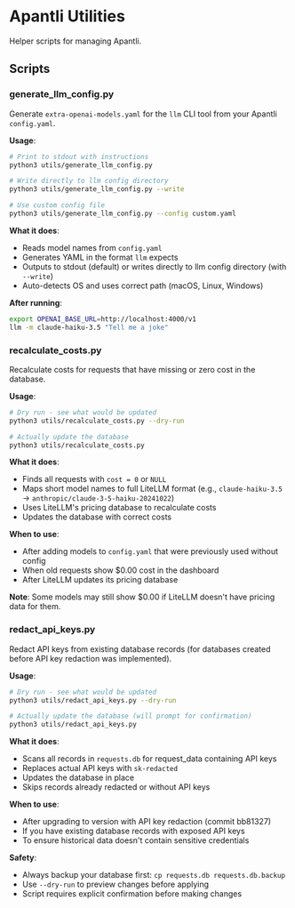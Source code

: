 # Apantli Utilities

Helper scripts for managing Apantli.

## Scripts

### generate_llm_config.py

Generate `extra-openai-models.yaml` for the `llm` CLI tool from your Apantli `config.yaml`.

**Usage**:

```bash
# Print to stdout with instructions
python3 utils/generate_llm_config.py

# Write directly to llm config directory
python3 utils/generate_llm_config.py --write

# Use custom config file
python3 utils/generate_llm_config.py --config custom.yaml
```

**What it does**:
- Reads model names from `config.yaml`
- Generates YAML in the format `llm` expects
- Outputs to stdout (default) or writes directly to llm config directory (with `--write`)
- Auto-detects OS and uses correct path (macOS, Linux, Windows)

**After running**:
```bash
export OPENAI_BASE_URL=http://localhost:4000/v1
llm -m claude-haiku-3.5 "Tell me a joke"
```

### recalculate_costs.py

Recalculate costs for requests that have missing or zero cost in the database.

**Usage**:

```bash
# Dry run - see what would be updated
python3 utils/recalculate_costs.py --dry-run

# Actually update the database
python3 utils/recalculate_costs.py
```

**What it does**:
- Finds all requests with `cost = 0` or `NULL`
- Maps short model names to full LiteLLM format (e.g., `claude-haiku-3.5` → `anthropic/claude-3-5-haiku-20241022`)
- Uses LiteLLM's pricing database to recalculate costs
- Updates the database with correct costs

**When to use**:
- After adding models to `config.yaml` that were previously used without config
- When old requests show $0.00 cost in the dashboard
- After LiteLLM updates its pricing database

**Note**: Some models may still show $0.00 if LiteLLM doesn't have pricing data for them.

### redact_api_keys.py

Redact API keys from existing database records (for databases created before API key redaction was implemented).

**Usage**:

```bash
# Dry run - see what would be updated
python3 utils/redact_api_keys.py --dry-run

# Actually update the database (will prompt for confirmation)
python3 utils/redact_api_keys.py
```

**What it does**:
- Scans all records in `requests.db` for request_data containing API keys
- Replaces actual API keys with `sk-redacted`
- Updates the database in place
- Skips records already redacted or without API keys

**When to use**:
- After upgrading to version with API key redaction (commit bb81327)
- If you have existing database records with exposed API keys
- To ensure historical data doesn't contain sensitive credentials

**Safety**:
- Always backup your database first: `cp requests.db requests.db.backup`
- Use `--dry-run` to preview changes before applying
- Script requires explicit confirmation before making changes
